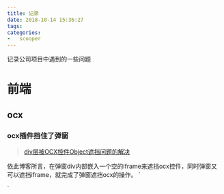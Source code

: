 ```yaml
---
title: 记录
date: 2018-10-14 15:36:27
tags:
categories:
-   scooper
---
```


记录公司项目中遇到的一些问题

<!--more-->

# 前端
## ocx
### ocx插件挡住了弹窗
> [div层被OCX控件Object遮挡问题的解决](https://my.oschina.net/4k9LCGA/blog/382169)

依此博客所言，在弹窗div内部嵌入一个空的iframe来遮挡ocx控件，同时弹窗又可以遮挡iframe，就完成了弹窗遮挡ocx的操作。
`<iframe id="iframe1" src="about:blank" frameBorder="0" marginHeight="0" marginWidth="0" style="position:absolute; visibility:inherit; top:0px;left:0px;width:100%; height:100%;z-index:-1; filter:alpha(opacity=0);"></iframe>
 </div>`
